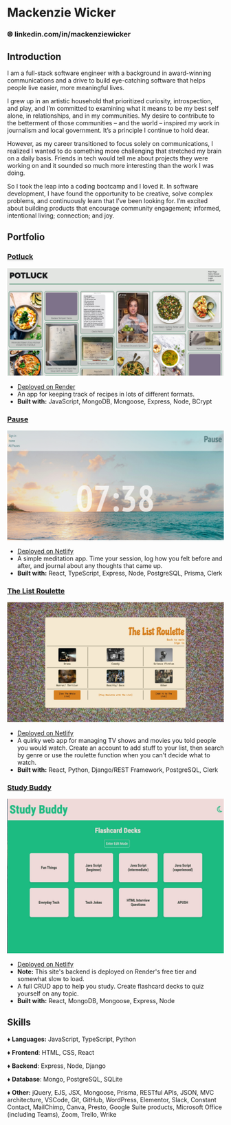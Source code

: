 # Mackenzie Wicker

### 🌐 linkedin.com/in/mackenziewicker

## Introduction

I am a full-stack software engineer with a background in award-winning communications and a drive to build eye-catching software that helps people live easier, more meaningful lives.

I grew up in an artistic household that prioritized curiosity, introspection, and play, and I’m committed to examining what it means to be my best self alone, in relationships, and in my communities. My desire to contribute to the betterment of those communities – and the world – inspired my work in journalism and local government. It’s a principle I continue to hold dear.

However, as my career transitioned to focus solely on communications, I realized I wanted to do something more challenging that stretched my brain on a daily basis. Friends in tech would tell me about projects they were working on and it sounded so much more interesting than the work I was doing.

So I took the leap into a coding bootcamp and I loved it. In software development, I have found the opportunity to be creative, solve complex problems, and continuously learn that I’ve been looking for. I’m excited about building products that encourage community engagement; informed, intentional living; connection; and joy.

## Portfolio

### **[Potluck](https://potluck.onrender.com/)**

![Potluck](./images/DD7BAAD0-4F61-4003-927E-3B3CD2930F9F.jpeg)

- [Deployed on Render](https://potluck.onrender.com/)
- An app for keeping track of recipes in lots of different formats.
- **Built with:** JavaScript, MongoDB, Mongoose, Express, Node, BCrypt

### **[Pause](https://takeapause.netlify.app/)**

![Pause](./images/8E0FFB9F-2593-4ED0-863F-36374DCCAFB1.png)

- [Deployed on Netlify](https://takeapause.netlify.app/)
- A simple meditation app. Time your session, log how you felt before and after, and journal about any thoughts that came up.
- **Built with:** React, TypeScript, Express, Node, PostgreSQL, Prisma, Clerk

### **[The List Roulette](https://thelistroulette.netlify.app/)**

![The List Roulette](./images/BCF75602-C673-4B93-AC77-D923FF0AAD55.jpeg)

- [Deployed on Netlify](https://thelistroulette.netlify.app/)
- A quirky web app for managing TV shows and movies you told people you would watch. Create an account to add stuff to your list, then search by genre or use the roulette function when you can't decide what to watch.
- **Built with:** React, Python, Django/REST Framework, PostgreSQL, Clerk

### **[Study Buddy](https://deluxe-trifle-0b2556.netlify.app/)**

![Study Buddy](./images/628FFAB8-BD65-43F4-BA7D-5FF2ABFA71E7.jpeg)

- [Deployed on Netlify](https://deluxe-trifle-0b2556.netlify.app/)
- **Note:** This site's backend is deployed on Render's free tier and somewhat slow to load.
- A full CRUD app to help you study. Create flashcard decks to quiz yourself on any topic.
- **Built with:** React, MongoDB, Mongoose, Express, Node

## Skills

♦ **Languages:** JavaScript, TypeScript, Python

♦ **Frontend**: HTML, CSS, React

♦ **Backend**: Express, Node, Django

♦ **Database**: Mongo, PostgreSQL, SQLite

♦ **Other:** jQuery, EJS, JSX, Mongoose, Prisma, RESTful APIs, JSON, MVC architecture, VSCode, Git, GitHub, WordPress, Elementor, Slack, Constant Contact, MailChimp, Canva, Presto, Google Suite products, Microsoft Office (including Teams), Zoom, Trello, Wrike
